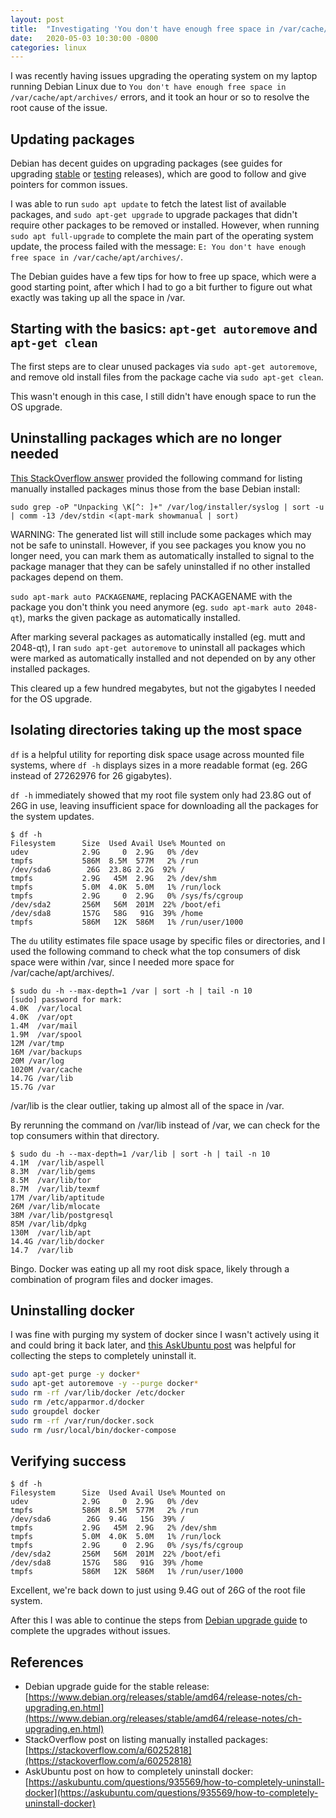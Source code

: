 ```yaml
---
layout: post
title:  "Investigating 'You don't have enough free space in /var/cache/apt/archives/' errors"
date:   2020-05-03 10:30:00 -0800
categories: linux
---
```


I was recently having issues upgrading the operating system on my laptop running Debian Linux due to `You don't have enough free space in /var/cache/apt/archives/` errors, and it took an hour or so to resolve the root cause of the issue.

## Updating packages

Debian has decent guides on upgrading packages (see guides for upgrading [stable](https://www.debian.org/releases/stable/amd64/release-notes/ch-upgrading.en.html) or [testing](https://www.debian.org/releases/testing/amd64/release-notes/ch-upgrading.en.html) releases), which are good to follow and give pointers for common issues.

I was able to run `sudo apt update` to fetch the latest list of available packages, and `sudo apt-get upgrade` to upgrade packages that didn't require other packages to be removed or installed.  However, when running `sudo apt full-upgrade` to complete the main part of the operating system update, the process failed with the message: `E: You don't have enough free space in /var/cache/apt/archives/`.

The Debian guides have a few tips for how to free up space, which were a good starting point, after which I had to go a bit further to figure out what exactly was taking up all the space in /var.

## Starting with the basics: `apt-get autoremove` and `apt-get clean`

The first steps are to clear unused packages via `sudo apt-get autoremove`, and remove old install files from the package cache via `sudo apt-get clean`.

This wasn't enough in this case, I still didn't have enough space to run the OS upgrade.

## Uninstalling packages which are no longer needed

[This StackOverflow answer](https://stackoverflow.com/a/60252818) provided the following command for listing manually installed packages minus those from the base Debian install:

`sudo grep -oP "Unpacking \K[^: ]+" /var/log/installer/syslog | sort -u | comm -13 /dev/stdin <(apt-mark showmanual | sort)`

WARNING: The generated list will still include some packages which may not be safe to uninstall.  However, if you see packages you know you no longer need, you can mark them as automatically installed to signal to the package manager that they can be safely uninstalled if no other installed packages depend on them.

`sudo apt-mark auto PACKAGENAME`, replacing PACKAGENAME with the package you don't think you need anymore (eg. `sudo apt-mark auto 2048-qt`), marks the given package as automatically installed.

After marking several packages as automatically installed (eg. mutt and 2048-qt), I ran `sudo apt-get autoremove` to uninstall all packages which were marked as automatically installed and not depended on by any other installed packages.

This cleared up a few hundred megabytes, but not the gigabytes I needed for the OS upgrade.

## Isolating directories taking up the most space

`df` is a helpful utility for reporting disk space usage across mounted file systems, where `df -h` displays sizes in a more readable format (eg. 26G instead of 27262976 for 26 gigabytes).

`df -h` immediately showed that my root file system only had 23.8G out of 26G in use, leaving insufficient space for downloading all the packages for the system updates.

```
$ df -h
Filesystem      Size  Used Avail Use% Mounted on
udev            2.9G     0  2.9G   0% /dev
tmpfs           586M  8.5M  577M   2% /run
/dev/sda6        26G  23.8G 2.2G  92% /
tmpfs           2.9G   45M  2.9G   2% /dev/shm
tmpfs           5.0M  4.0K  5.0M   1% /run/lock
tmpfs           2.9G     0  2.9G   0% /sys/fs/cgroup
/dev/sda2       256M   56M  201M  22% /boot/efi
/dev/sda8       157G   58G   91G  39% /home
tmpfs           586M   12K  586M   1% /run/user/1000
```

The `du` utility estimates file space usage by specific files or directories, and I used the following command to check what the top consumers of disk space were within /var, since I needed more space for /var/cache/apt/archives/.

```
$ sudo du -h --max-depth=1 /var | sort -h | tail -n 10
[sudo] password for mark:
4.0K  /var/local
4.0K  /var/opt
1.4M  /var/mail
1.9M  /var/spool
12M /var/tmp
16M /var/backups
20M /var/log
1020M /var/cache
14.7G /var/lib
15.7G /var
```

/var/lib is the clear outlier, taking up almost all of the space in /var.

By rerunning the command on /var/lib instead of /var, we can check for the top consumers within that directory.

```
$ sudo du -h --max-depth=1 /var/lib | sort -h | tail -n 10
4.1M  /var/lib/aspell
8.3M  /var/lib/gems
8.5M  /var/lib/tor
8.7M  /var/lib/texmf
17M /var/lib/aptitude
26M /var/lib/mlocate
38M /var/lib/postgresql
85M /var/lib/dpkg
130M  /var/lib/apt
14.4G /var/lib/docker
14.7  /var/lib
```

Bingo.  Docker was eating up all my root disk space, likely through a combination of program files and docker images.

## Uninstalling docker

I was fine with purging my system of docker since I wasn't actively using it and could bring it back later, and [this AskUbuntu post](https://askubuntu.com/questions/935569/how-to-completely-uninstall-docker) was helpful for collecting the steps to completely uninstall it.

```sh
sudo apt-get purge -y docker*
sudo apt-get autoremove -y --purge docker*
sudo rm -rf /var/lib/docker /etc/docker
sudo rm /etc/apparmor.d/docker
sudo groupdel docker
sudo rm -rf /var/run/docker.sock
sudo rm /usr/local/bin/docker-compose
```

## Verifying success

```
$ df -h
Filesystem      Size  Used Avail Use% Mounted on
udev            2.9G     0  2.9G   0% /dev
tmpfs           586M  8.5M  577M   2% /run
/dev/sda6        26G  9.4G   15G  39% /
tmpfs           2.9G   45M  2.9G   2% /dev/shm
tmpfs           5.0M  4.0K  5.0M   1% /run/lock
tmpfs           2.9G     0  2.9G   0% /sys/fs/cgroup
/dev/sda2       256M   56M  201M  22% /boot/efi
/dev/sda8       157G   58G   91G  39% /home
tmpfs           586M   12K  586M   1% /run/user/1000
```

Excellent, we're back down to just using 9.4G out of 26G of the root file system.

After this I was able to continue the steps from [Debian upgrade guide](https://www.debian.org/releases/stable/amd64/release-notes/ch-upgrading.en.html) to complete the upgrades without issues.

## References

* Debian upgrade guide for the stable release: [https://www.debian.org/releases/stable/amd64/release-notes/ch-upgrading.en.html](https://www.debian.org/releases/stable/amd64/release-notes/ch-upgrading.en.html)
* StackOverflow post on listing manually installed packages: [https://stackoverflow.com/a/60252818](https://stackoverflow.com/a/60252818)
* AskUbuntu post on how to completely uninstall docker: [https://askubuntu.com/questions/935569/how-to-completely-uninstall-docker](https://askubuntu.com/questions/935569/how-to-completely-uninstall-docker)
